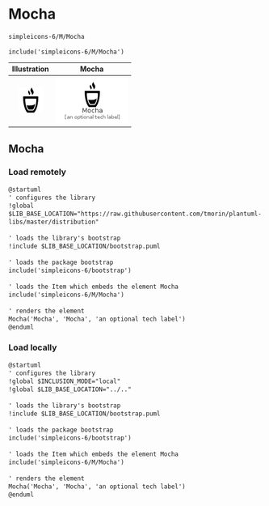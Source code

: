 # Mocha


```text
simpleicons-6/M/Mocha
```

```text
include('simpleicons-6/M/Mocha')
```



| Illustration | Mocha |
| :---: | :---: |
| ![illustration for Illustration](../../simpleicons-6/M/Mocha.png) | ![illustration for Mocha](../../simpleicons-6/M/Mocha.Local.png) |




## Mocha

### Load remotely
```plantuml
@startuml
' configures the library
!global $LIB_BASE_LOCATION="https://raw.githubusercontent.com/tmorin/plantuml-libs/master/distribution"

' loads the library's bootstrap
!include $LIB_BASE_LOCATION/bootstrap.puml

' loads the package bootstrap
include('simpleicons-6/bootstrap')

' loads the Item which embeds the element Mocha
include('simpleicons-6/M/Mocha')

' renders the element
Mocha('Mocha', 'Mocha', 'an optional tech label')
@enduml
```

### Load locally
```plantuml
@startuml
' configures the library
!global $INCLUSION_MODE="local"
!global $LIB_BASE_LOCATION="../.."

' loads the library's bootstrap
!include $LIB_BASE_LOCATION/bootstrap.puml

' loads the package bootstrap
include('simpleicons-6/bootstrap')

' loads the Item which embeds the element Mocha
include('simpleicons-6/M/Mocha')

' renders the element
Mocha('Mocha', 'Mocha', 'an optional tech label')
@enduml
```

